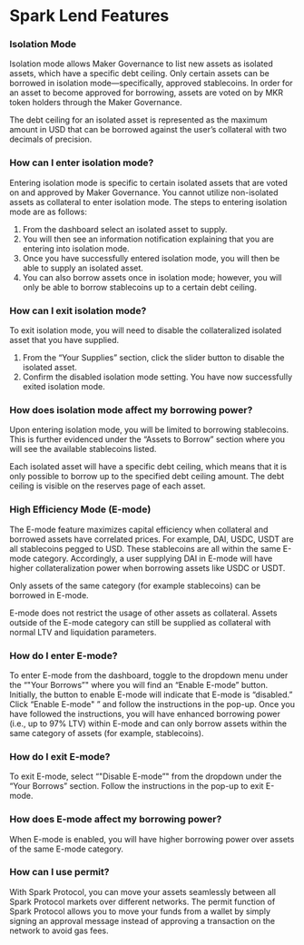 # Spark Lend Features

### Isolation Mode

Isolation mode allows Maker Governance to list new assets as isolated assets, which have a specific debt ceiling. Only certain assets can be borrowed in isolation mode—specifically, approved stablecoins. In order for an asset to become approved for borrowing, assets are voted on by MKR token holders through the Maker Governance. 

The debt ceiling for an isolated asset is represented as the maximum amount in USD that can be borrowed against the user’s collateral with two decimals of precision.

### How can I enter isolation mode?

Entering isolation mode is specific to certain isolated assets that are voted on and approved by Maker Governance. You cannot utilize non-isolated assets as collateral to enter isolation mode. The steps to entering isolation mode are as follows:

1. From the dashboard select an isolated asset to supply.
2. You will then see an information notification explaining that you are entering into isolation mode.
3. Once you have successfully entered isolation mode, you will then be able to supply an isolated asset.
4. You can also borrow assets once in isolation mode; however, you will only be able to borrow stablecoins up to a certain debt ceiling.

### How can I exit isolation mode?

To exit isolation mode, you will need to disable the collateralized isolated asset that you have supplied. 

1. From the “Your Supplies” section, click the slider button to disable the isolated asset. 
2. Confirm the disabled isolation mode setting. You have now successfully exited isolation mode.

### How does isolation mode affect my borrowing power?

Upon entering isolation mode, you will be limited to borrowing stablecoins. This is further evidenced under the “Assets to Borrow” section where you will see the available stablecoins listed.

Each isolated asset will have a specific debt ceiling, which means that it is only possible to borrow up to the specified debt ceiling amount. The debt ceiling is visible on the reserves page of each asset.

### High Efficiency Mode (E-mode)

The E-mode feature maximizes capital efficiency when collateral and borrowed assets have correlated prices. For example, DAI, USDC, USDT are all stablecoins pegged to USD. These stablecoins are all within the same E-mode category. Accordingly, a user supplying DAI in E-mode will have higher collateralization power when borrowing assets like USDC or USDT.

Only assets of the same category (for example stablecoins) can be borrowed in E-mode.

E-mode does not restrict the usage of other assets as collateral. Assets outside of the E-mode category can still be supplied as collateral with normal LTV and liquidation parameters.

### How do I enter E-mode?

To enter E-mode from the dashboard, toggle to the dropdown menu under the “"Your Borrows”" where you will find an “Enable E-mode” button. Initially, the button to enable E-mode will indicate that E-mode is “disabled.” Click “Enable E-mode" ” and follow the instructions in the pop-up. Once you have followed the instructions, you will have enhanced borrowing power (i.e., up to 97% LTV) within E-mode and can only borrow assets within the same category of assets (for example, stablecoins).

### How do I exit E-mode?

To exit E-mode, select “"Disable E-mode”" from the dropdown under the “Your Borrows” section. Follow the instructions in the pop-up to exit E-mode.

### How does E-mode affect my borrowing power?

When E-mode is enabled, you will have higher borrowing power over assets of the same E-mode category.

### How can I use permit?

With Spark Protocol, you can move your assets seamlessly between all Spark Protocol markets over different networks. The permit function of Spark Protocol allows you to move your funds from a wallet by simply signing an approval message instead of approving a transaction on the network to avoid gas fees.